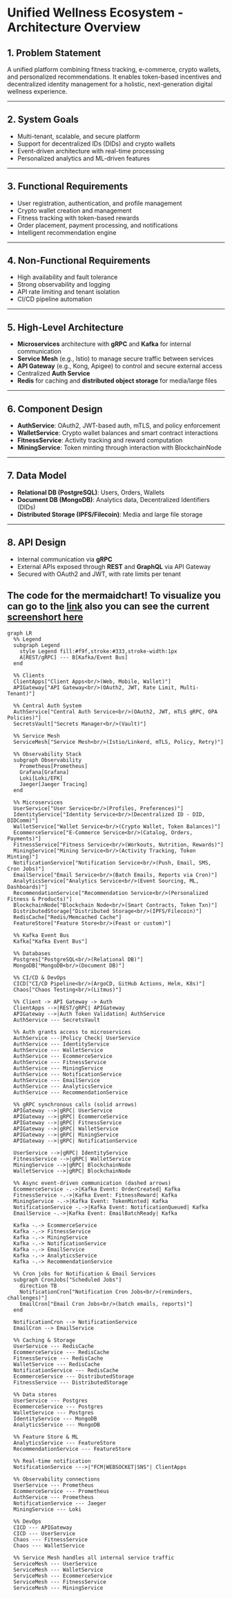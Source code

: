 # Unified Wellness Ecosystem - Architecture Overview

## 1. Problem Statement

A unified platform combining fitness tracking, e-commerce, crypto wallets, and personalized recommendations. It enables token-based incentives and decentralized identity management for a holistic, next-generation digital wellness experience.

---

## 2. System Goals

- Multi-tenant, scalable, and secure platform  
- Support for decentralized IDs (DIDs) and crypto wallets  
- Event-driven architecture with real-time processing  
- Personalized analytics and ML-driven features  

---

## 3. Functional Requirements

- User registration, authentication, and profile management  
- Crypto wallet creation and management  
- Fitness tracking with token-based rewards  
- Order placement, payment processing, and notifications  
- Intelligent recommendation engine  

---

## 4. Non-Functional Requirements

- High availability and fault tolerance  
- Strong observability and logging  
- API rate limiting and tenant isolation  
- CI/CD pipeline automation  

---

## 5. High-Level Architecture

- **Microservices** architecture with **gRPC** and **Kafka** for internal communication  
- **Service Mesh** (e.g., Istio) to manage secure traffic between services  
- **API Gateway** (e.g., Kong, Apigee) to control and secure external access  
- Centralized **Auth Service**  
- **Redis** for caching and **distributed object storage** for media/large files  

---

## 6. Component Design

- **AuthService**: OAuth2, JWT-based auth, mTLS, and policy enforcement  
- **WalletService**: Crypto wallet balances and smart contract interactions  
- **FitnessService**: Activity tracking and reward computation  
- **MiningService**: Token minting through interaction with BlockchainNode  

---

## 7. Data Model

- **Relational DB (PostgreSQL)**: Users, Orders, Wallets  
- **Document DB (MongoDB)**: Analytics data, Decentralized Identifiers (DIDs)  
- **Distributed Storage (IPFS/Filecoin)**: Media and large file storage  

---

## 8. API Design

- Internal communication via **gRPC**  
- External APIs exposed through **REST** and **GraphQL** via API Gateway  
- Secured with OAuth2 and JWT, with rate limits per tenant  

## The code for the mermaidchart! To visualize you can go to the [link](https://www.mermaidchart.com/app/projects/fc0cec76-197e-4826-9880-db1dffc48d7c/diagrams/a56fbabe-0c2e-4d71-8bc1-4b0e900f6037/version/v0.1/edit) also you can see the current [screenshort here](https://drive.google.com/file/d/1190e6weBLzwHtCgpEQSUE4Hp3GIK9Weq/view?usp=sharing)
```
graph LR
  %% Legend
  subgraph Legend
    style Legend fill:#f9f,stroke:#333,stroke-width:1px
    A[REST/gRPC] --- B[Kafka/Event Bus]
  end

  %% Clients
  ClientApps["Client Apps<br/>(Web, Mobile, Wallet)"]
  APIGateway["API Gateway<br/>(OAuth2, JWT, Rate Limit, Multi-Tenant)"]

  %% Central Auth System
  AuthService["Central Auth Service<br/>(OAuth2, JWT, mTLS gRPC, OPA Policies)"]
  SecretsVault["Secrets Manager<br/>(Vault)"]

  %% Service Mesh
  ServiceMesh["Service Mesh<br/>(Istio/Linkerd, mTLS, Policy, Retry)"]

  %% Observability Stack
  subgraph Observability
    Prometheus[Prometheus]
    Grafana[Grafana]
    Loki[Loki/EFK]
    Jaeger[Jaeger Tracing]
  end

  %% Microservices
  UserService["User Service<br/>(Profiles, Preferences)"]
  IdentityService["Identity Service<br/>(Decentralized ID - DID, DIDComm)"]
  WalletService["Wallet Service<br/>(Crypto Wallet, Token Balances)"]
  EcommerceService["E-Commerce Service<br/>(Catalog, Orders, Payments)"]
  FitnessService["Fitness Service<br/>(Workouts, Nutrition, Rewards)"]
  MiningService["Mining Service<br/>(Activity Tracking, Token Minting)"]
  NotificationService["Notification Service<br/>(Push, Email, SMS, Cron Jobs)"]
  EmailService["Email Service<br/>(Batch Emails, Reports via Cron)"]
  AnalyticsService["Analytics Service<br/>(Event Sourcing, ML, Dashboards)"]
  RecommendationService["Recommendation Service<br/>(Personalized Fitness & Products)"]
  BlockchainNode["Blockchain Node<br/>(Smart Contracts, Token Txn)"]
  DistributedStorage["Distributed Storage<br/>(IPFS/Filecoin)"]
  RedisCache["Redis/Memcached Cache"]
  FeatureStore["Feature Store<br/>(Feast or custom)"]

  %% Kafka Event Bus
  Kafka["Kafka Event Bus"]

  %% Databases
  Postgres["PostgreSQL<br/>(Relational DB)"]
  MongoDB["MongoDB<br/>(Document DB)"]

  %% CI/CD & DevOps
  CICD["CI/CD Pipeline<br/>(ArgoCD, GitHub Actions, Helm, K8s)"]
  Chaos["Chaos Testing<br/>(Litmus)"]

  %% Client -> API Gateway -> Auth
  ClientApps -->|REST/gRPC| APIGateway
  APIGateway -->|Auth Token Validation| AuthService
  AuthService --- SecretsVault

  %% Auth grants access to microservices
  AuthService ---|Policy Check| UserService
  AuthService --- IdentityService
  AuthService --- WalletService
  AuthService --- EcommerceService
  AuthService --- FitnessService
  AuthService --- MiningService
  AuthService --- NotificationService
  AuthService --- EmailService
  AuthService --- AnalyticsService
  AuthService --- RecommendationService

  %% gRPC synchronous calls (solid arrows)
  APIGateway -->|gRPC| UserService
  APIGateway -->|gRPC| EcommerceService
  APIGateway -->|gRPC| FitnessService
  APIGateway -->|gRPC| WalletService
  APIGateway -->|gRPC| MiningService
  APIGateway -->|gRPC| NotificationService

  UserService -->|gRPC| IdentityService
  FitnessService -->|gRPC| WalletService
  MiningService -->|gRPC| BlockchainNode
  WalletService -->|gRPC| BlockchainNode

  %% Async event-driven communication (dashed arrows)
  EcommerceService -.->|Kafka Event: OrderCreated| Kafka
  FitnessService -.->|Kafka Event: FitnessReward| Kafka
  MiningService -.->|Kafka Event: TokenMinted| Kafka
  NotificationService -.->|Kafka Event: NotificationQueued| Kafka
  EmailService -.->|Kafka Event: EmailBatchReady| Kafka

  Kafka -.-> EcommerceService
  Kafka -.-> FitnessService
  Kafka -.-> MiningService
  Kafka -.-> NotificationService
  Kafka -.-> EmailService
  Kafka -.-> AnalyticsService
  Kafka -.-> RecommendationService

  %% Cron jobs for Notification & Email Services
  subgraph CronJobs["Scheduled Jobs"]
    direction TB
    NotificationCron["Notification Cron Jobs<br/>(reminders, challenges)"]
    EmailCron["Email Cron Jobs<br/>(batch emails, reports)"]
  end

  NotificationCron --> NotificationService
  EmailCron --> EmailService

  %% Caching & Storage
  UserService --- RedisCache
  EcommerceService --- RedisCache
  FitnessService --- RedisCache
  WalletService --- RedisCache
  NotificationService --- RedisCache
  EcommerceService --- DistributedStorage
  FitnessService --- DistributedStorage

  %% Data stores
  UserService --- Postgres
  EcommerceService --- Postgres
  WalletService --- Postgres
  IdentityService --- MongoDB
  AnalyticsService --- MongoDB

  %% Feature Store & ML
  AnalyticsService --- FeatureStore
  RecommendationService --- FeatureStore

  %% Real-time notification
  NotificationService --->|"FCM|WEBSOCKET|SNS"| ClientApps

  %% Observability connections
  UserService --- Prometheus
  EcommerceService --- Prometheus
  AuthService --- Prometheus
  NotificationService --- Jaeger
  MiningService --- Loki

  %% DevOps
  CICD --- APIGateway
  CICD --- UserService
  Chaos --- FitnessService
  Chaos --- WalletService

  %% Service Mesh handles all internal service traffic
  ServiceMesh --- UserService
  ServiceMesh --- WalletService
  ServiceMesh --- EcommerceService
  ServiceMesh --- FitnessService
  ServiceMesh --- MiningService

```
